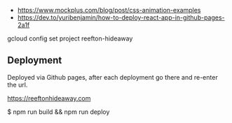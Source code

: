 - https://www.mockplus.com/blog/post/css-animation-examples
- https://dev.to/yuribenjamin/how-to-deploy-react-app-in-github-pages-2a1f

gcloud config set project reefton-hideaway

## Deployment

Deployed via Github pages,
after each deployment go there and re-enter the url.

https://reeftonhideaway.com

$ npm run build && npm run deploy